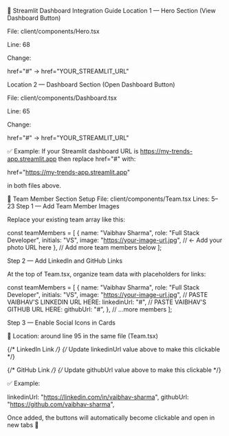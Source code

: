 🧭 Streamlit Dashboard Integration Guide
Location 1 — Hero Section (View Dashboard Button)

File: client/components/Hero.tsx

Line: 68

Change:

href="#"  →  href="YOUR_STREAMLIT_URL"

Location 2 — Dashboard Section (Open Dashboard Button)

File: client/components/Dashboard.tsx

Line: 65

Change:

href="#"  →  href="YOUR_STREAMLIT_URL"


✅ Example:
If your Streamlit dashboard URL is
https://my-trends-app.streamlit.app
then replace href="#" with:

href="https://my-trends-app.streamlit.app"


in both files above.

👥 Team Member Section Setup
File: client/components/Team.tsx
Lines: 5–23
Step 1 — Add Team Member Images

Replace your existing team array like this:

const teamMembers = [
  {
    name: "Vaibhav Sharma",
    role: "Full Stack Developer",
    initials: "VS",
    image: "https://your-image-url.jpg", // ← Add your photo URL here
  },
  // Add more team members below
];

Step 2 — Add LinkedIn and GitHub Links

At the top of Team.tsx, organize team data with placeholders for links:

const teamMembers = [
  {
    name: "Vaibhav Sharma",
    role: "Full Stack Developer",
    initials: "VS",
    image: "https://your-image-url.jpg",
    // PASTE VAIBHAV'S LINKEDIN URL HERE:
    linkedinUrl: "#",
    // PASTE VAIBHAV'S GITHUB URL HERE:
    githubUrl: "#",
  },
  // ...more members
];

Step 3 — Enable Social Icons in Cards

📍 Location: around line 95 in the same file (Team.tsx)

{/* LinkedIn Link */}
{/* Update linkedinUrl value above to make this clickable */}
<a href={member.linkedinUrl} target="_blank" rel="noopener noreferrer">
  <Linkedin className="w-5 h-5" />
</a>

{/* GitHub Link */}
{/* Update githubUrl value above to make this clickable */}
<a href={member.githubUrl} target="_blank" rel="noopener noreferrer">
  <Github className="w-5 h-5" />
</a>


✅ Example:

linkedinUrl: "https://linkedin.com/in/vaibhav-sharma",
githubUrl: "https://github.com/vaibhav-sharma",


Once added, the buttons will automatically become clickable and open in new tabs 🔗
